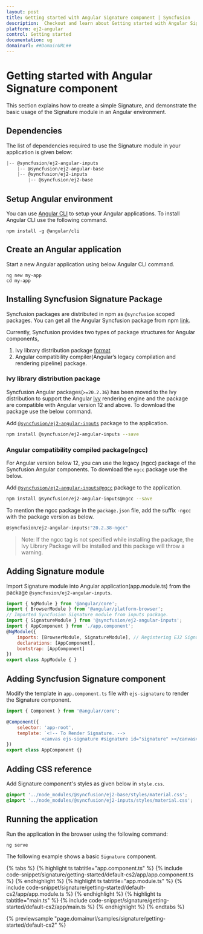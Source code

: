 ```yaml
---
layout: post
title: Getting started with Angular Signature component | Syncfusion
description:  Checkout and learn about Getting started with Angular Signature component of Syncfusion Essential JS 2 and more details.
platform: ej2-angular
control: Getting started 
documentation: ug
domainurl: ##DomainURL##
---
```


# Getting started with Angular Signature component

This section explains how to create a simple Signature, and demonstrate the basic usage of the Signature module in an Angular environment.

## Dependencies

The list of dependencies required to use the Signature module in your application is given below:

```javascript
|-- @syncfusion/ej2-angular-inputs
    |-- @syncfusion/ej2-angular-base
    |-- @syncfusion/ej2-inputs
        |-- @syncfusion/ej2-base
```

## Setup Angular environment

You can use [Angular CLI](https://github.com/angular/angular-cli) to setup your Angular applications. To install Angular CLI use the following command.

```
npm install -g @angular/cli
```

## Create an Angular application

Start a new Angular application using below Angular CLI command.

```
ng new my-app
cd my-app
```

## Installing Syncfusion Signature  Package

Syncfusion packages are distributed in npm as `@syncfusion` scoped packages. You can get all the Angular Syncfusion package from npm [link]( https://www.npmjs.com/search?q=%40syncfusion%2Fej2-angular- ).

Currently, Syncfusion provides two types of package structures for Angular components,
1. Ivy library distribution package [format](https://angular.io/guide/angular-package-format#angular-package-format)
2. Angular compatibility compiler(Angular’s legacy compilation and rendering pipeline) package.

### Ivy library distribution package

Syncfusion Angular packages(`>=20.2.36`) has been moved to the Ivy distribution to support the Angular [Ivy](https://docs.angular.lat/guide/ivy) rendering engine and the package are compatible with Angular version 12 and above. To download the package use the below command.

Add [`@syncfusion/ej2-angular-inputs`](https://www.npmjs.com/package/@syncfusion/ej2-angular-inputs/v/20.2.38) package to the application.

```bash
npm install @syncfusion/ej2-angular-inputs --save
```

### Angular compatibility compiled package(ngcc)

For Angular version below 12, you can use the legacy (ngcc) package of the Syncfusion Angular components. To download the `ngcc` package use the below.

Add [`@syncfusion/ej2-angular-inputs@ngcc`](https://www.npmjs.com/package/@syncfusion/ej2-angular-inputs/v/20.2.38-ngcc) package to the application.

```bash
npm install @syncfusion/ej2-angular-inputs@ngcc --save
```

To mention the ngcc package in the `package.json` file, add the suffix `-ngcc` with the package version as below.

```bash
@syncfusion/ej2-angular-inputs:"20.2.38-ngcc"
```

>Note: If the ngcc tag is not specified while installing the package, the Ivy Library Package will be installed and this package will throw a warning.

## Adding Signature module

Import Signature module into Angular application(app.module.ts) from the package `@syncfusion/ej2-angular-inputs`.

```javascript
import { NgModule } from '@angular/core';
import { BrowserModule } from '@angular/platform-browser';
// Imported Syncfusion Signature module from inputs package.
import { SignatureModule } from '@syncfusion/ej2-angular-inputs';
import { AppComponent } from './app.component';
@NgModule({
    imports: [BrowserModule, SignatureModule], // Registering EJ2 Signature Module.
    declarations: [AppComponent],
    bootstrap: [AppComponent]
})
export class AppModule { }
```

## Adding Syncfusion Signature component

Modify the template in `app.component.ts` file with `ejs-signature` to render the Signature component.

```javascript
import { Component } from '@angular/core';

@Component({
    selector: 'app-root',
    template: `<!-- To Render Signature. -->
             <canvas ejs-signature #signature id="signature" ></canvas>`
})
export class AppComponent {}
```

## Adding CSS reference

Add Signature component's styles as given below in `style.css`.

```css
@import '../node_modules/@syncfusion/ej2-base/styles/material.css';
@import '../node_modules/@syncfusion/ej2-inputs/styles/material.css';
```

## Running the application

Run the application in the browser using the following command:

```
ng serve
```

The following example shows a basic `Signature` component.

{% tabs %}
{% highlight ts tabtitle="app.component.ts" %}
{% include code-snippet/signature/getting-started/default-cs2/app/app.component.ts %}
{% endhighlight %}
{% highlight ts tabtitle="app.module.ts" %}
{% include code-snippet/signature/getting-started/default-cs2/app/app.module.ts %}
{% endhighlight %}
{% highlight ts tabtitle="main.ts" %}
{% include code-snippet/signature/getting-started/default-cs2/app/main.ts %}
{% endhighlight %}
{% endtabs %}
  
{% previewsample "page.domainurl/samples/signature/getting-started/default-cs2" %}
